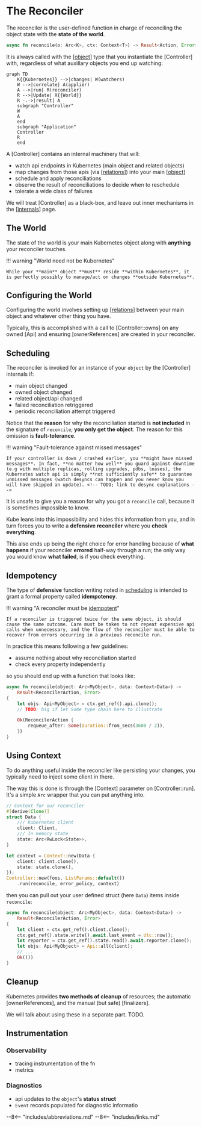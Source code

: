 # The Reconciler

The reconciler is the user-defined function in charge of reconciling the object state with the **state of the world**.

```rust
async fn reconcile(o: Arc<K>, ctx: Context<T>) -> Result<Action, Error>
```

It is always called with the [[object]] type that you instantiate the [Controller] with, regardless of what auxillary objects you end up watching:

```mermaid
graph TD
    K{{Kubernetes}} -->|changes| W(watchers)
    W -->|correlate| A(applier)
    A -->|run| R(reconciler)
    R -->|Update| X{{World}}
    R -.->|result| A
    subgraph "Controller"
    W
    A
    end
    subgraph "Application"
    Controller
    R
    end
```

A [Controller] contains an internal machinery that will:

- watch api endpoints in Kubernetes (main object and related objects)
- map changes from those apis (via [[relations]]) into your main [[object]]
- schedule and apply reconciliations
- observe the result of reconciliations to decide when to reschedule
- tolerate a wide class of failures

We will treat [Controller] as a black-box, and leave out inner mechanisms in the [[internals]] page.

## The World

The state of the world is your main Kubernetes object along with **anything** your reconciler touches.

!!! warning "World need not be Kubernetes"

    While your **main** object **must** reside **within Kubernetes**, it is perfectly possibly to manage/act on changes **outside Kubernetes**.

## Configuring the World

Configuring the world involves setting up [[relations]] between your main object and whatever other thing you have.

Typically, this is accomplished with a call to [Controller::owns] on any owned [Api] and ensuring [ownerReferences] are created in your reconciler.

## Scheduling

The reconciler is invoked for an instance of your `object` by the [Controller] internals if:

- main object changed
- owned object changed
- related object/api changed
- failed reconciliation retriggered
- periodic reconciliation attempt triggered

Notice that the **reason** for why the reconciliation started is **not included** in the signature of `reconcile`; **you only get the object**. The reason for this omission is **fault-tolerance**.

!!! warning "Fault-tolerance against missed messages"

    If your controller is down / crashed earlier, you **might have missed messages**. In fact, **no matter how well** you guard against downtime (e.g with multiple replicas, rolling upgrades, pdbs, leases), the Kubernetes watch api is simply **not sufficiently safe** to guarantee unmissed messages (watch desyncs can happen and you never know you will have skipped an update). <!-- TODO; link to desync explanations -->

It is unsafe to give you a reason for why you got a `reconcile` call, because it is sometimes impossible to know.

Kube leans into this impossibility and hides this information from you, and in turn forces you to write a **defensive reconciler** where you **check everything**.

This also ends up being the right choice for error handling because of **what happens** if your reconciler **errored** half-way through a run; the only way you would know **what failed**, is if you check everything.

## Idempotency

The type of **defensive** function writing noted in <a href="#scheduling">scheduling</a> is intended to grant a formal property called **idempotency**.

!!! warning "A reconciler must be [idempotent](https://en.wikipedia.org/wiki/Idempotence)"

    If a reconciler is triggered twice for the same object, it should cause the same outcome. Care must be taken to not repeat expensive api calls when unnecessary, and the flow of the reconciler must be able to recover from errors occurring in a previous reconcile run.

In practice this means following a few guidelines:

- assume nothing about why reconciliation started
- check every property independently

so you should end up with a function that looks like:

```rust
async fn reconcile(object: Arc<MyObject>, data: Context<Data>) ->
    Result<ReconcilerAction, Error>
{
    let objs: Api<MyObject> = ctx.get_ref().api.clone();
    // TODO: big if let Some type chain here to illustrate

    Ok(ReconcilerAction {
        requeue_after: Some(Duration::from_secs(3600 / 2)),
    })
}
```

## Using Context

To do anything useful inside the reconciler like persisting your changes, you typically need to inject some client in there.

The way this is done is through the [Context] parameter on [Controller::run]. It's a simple `Arc` wrapper that you can put anything into.

```rust
// Context for our reconciler
#[derive(Clone)]
struct Data {
    /// kubernetes client
    client: Client,
    /// In memory state
    state: Arc<RwLock<State>>,
}

let context = Context::new(Data {
    client: client.clone(),
    state: state.clone(),
});
Controller::new(foos, ListParams::default())
    .run(reconcile, error_policy, context)
```

then you can pull out your user defined struct (here `Data`) items inside `reconcile`:

```rust
async fn reconcile(object: Arc<MyObject>, data: Context<Data>) ->
    Result<ReconcilerAction, Error>
{
    let client = ctx.get_ref().client.clone();
    ctx.get_ref().state.write().await.last_event = Utc::now();
    let reporter = ctx.get_ref().state.read().await.reporter.clone();
    let objs: Api<MyObject> = Api::all(client);
    // ...
    Ok(())
}
```

## Cleanup

Kubernetes provides **two methods of cleanup** of resources; the automatic [ownerReferences], and the manual (but safe) [finalizers].

We will talk about using these in a separate part. TODO.

## Instrumentation

### Observability

- tracing instrumentation of the fn
- metrics

### Diagnostics

- api updates to the `object`'s **status struct**
- `Event` records populated for diagnostic informatio


--8<-- "includes/abbreviations.md"
--8<-- "includes/links.md"

[//begin]: # "Autogenerated link references for markdown compatibility"
[object]: object "The Object"
[relations]: relations "Relations"
[internals]: internals "Internals"
[//end]: # "Autogenerated link references"
